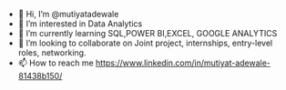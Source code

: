 - 👋 Hi, I’m @mutiyatadewale
- 👀 I’m interested in Data Analytics
- 🌱 I’m currently learning SQL,POWER BI,EXCEL, GOOGLE ANALYTICS
- 💞️ I’m looking to collaborate on Joint project, internships, entry-level roles, networking.
- 📫 How to reach me https://www.linkedin.com/in/mutiyat-adewale-81438b150/


<!---
mutiyatadewale/mutiyatadewale is a ✨ special ✨ repository because its `README.md` (this file) appears on your GitHub profile.
You can click the Preview link to take a look at your changes.
--->
